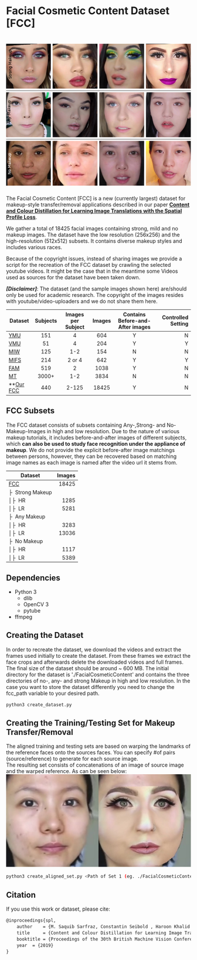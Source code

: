 # Facial Cosmetic Content Dataset [FCC]


![dataset](./sampleimages/dataset_samples.png)
=====
The Facial Cosmetic Content [FCC] is a new (currently largest) dataset for makeup-style transfer/removal applications described in our paper [**Content and Colour Distillation for Learning Image Translations with the Spatial Profile Loss**](https://arxiv.org/pdf/1908.00274.pdf).

We gather a total of 18425 facial images containing strong, mild and no makeup images.  The dataset have the low resolution (256x256) and the high-resolution (512x512) subsets. It contains diverse makeup styles and includes various
races.

Because of the copyright issues, instead of sharing images we provide a script for the recreation of the FCC dataset by crawling the selected youtube videos. It might be the case that in the meantime some Videos used as sources for the dataset have been taken down. 

***[Disclaimer]***: The dataset (and the sample images shown here) are/should only be used for academic research. The copyright of the images resides with youtube/video-uploaders and we do not share them here.

| Dataset        | Subjects |Images per Subject | Images| Contains Before-and-After images            | Controlled Setting  |
| ------------- |:-------------:|:-------------:|:-------------:|:-------------:| -----:|
| [YMU](https://ieeexplore.ieee.org/document/6374605)      | 151 | 4 | 604|Y|N
| [VMU](https://ieeexplore.ieee.org/document/6374605)      | 51      |   4 | 204|Y|Y
| [MIW](https://ieeexplore.ieee.org/abstract/document/6612994) | 125      |    1-2 | 154|N|N
| [MIFS](https://ieeexplore.ieee.org/abstract/document/7947686) | 214      |    2 or 4 | 642|Y|Y
| [FAM](https://ieeexplore.ieee.org/document/6638073) | 519      |    2 | 1038|Y|N
| [MT](https://dl.acm.org/citation.cfm?id=3240618) | 3000+      |    1-2 | 3834|N|N
| **[Our FCC](https://arxiv.org/pdf/1908.00274.pdf)| 440      |    2-125 | 18425|Y|N

## FCC Subsets

The FCC dataset consists of subsets containing Any-,Strong- and No-Makeup-Images in high and low resolution. 
 Due to the nature of various makeup tutorials, it includes before-and-after images of different subjects, which **can also be used to study face recognition under the appliance of makeup**.
 We do not provide the explicit before-after image matchings between persons, however, they can be recovered based on matching image names as each image is named after the video url it stems from.
 
| Dataset   |   Images| 
| ------------- | -----:|
| [FCC](https://arxiv.org/pdf/1908.00274.pdf) |   18425  |
| &boxvr;&nbsp;  Strong Makeup ||
|&boxv;&boxvr;&nbsp; HR    |  1285  | 
|  &boxv;&boxvr;&nbsp;  LR |  5281  | 
|   &boxvr;&nbsp; Any Makeup ||
| &boxv;&boxvr;&nbsp; HR   |  3283  | 
|&boxv;&boxvr;&nbsp;  LR|  13036  |  
| &boxvr;&nbsp; No Makeup ||
 | &boxv;&boxvr;&nbsp; HR  |  1117  | 
| &boxv;&boxvr;&nbsp; LR |  5389  | 



## Dependencies
+ Python 3 
   * dlib
   * OpenCV 3 
   * pytube
+ ffmpeg

## Creating the Dataset
In order to recreate the dataset, we download the videos and extract the frames used initially to create the dataset. From these frames we extract the face crops and afterwards delete the downloaded videos and full frames. The final size of the dataset should be around ~ 600 MB. The initial directory for the dataset is './FacialCosmeticContent' and contains the three directories of no-, any- and strong Makeup in high and low resolution. In the case you want to store the dataset differently you need to change the fcc_path variable to your desired path.

```bash
python3 create_dataset.py
```

## Creating the Training/Testing Set for Makeup Transfer/Removal
The aligned training and testing sets are based on warping the landmarks of the reference faces onto the sources faces. 
You can specify #of pairs (source/reference) to generate for each source image.  
The resulting set consists of concatenations of an image of source image and the warped reference. As can be seen below:  
![dataset example](./sampleimages/img1.jpg)

```bash
python3 create_aligned_set.py <Path of Set 1 (eg. ./FacialCosmeticContent/LR/AnyMakeup)> <Path of Set 2 (eg. ./FacialCosmeticContent/LR/NoMakeup)> <Desired Output Path> <number of pairs assigned to one face of Set 1> <desired Image Size> 
```


## Citation
If you use this work or dataset, please cite:
```latex
@inproceedings{spl,
    author    = {M. Saquib Sarfraz, Constantin Seibold , Haroon Khalid and Rainer Stiefelhagen}, 
    title     = {Content and Colour Distillation for Learning Image Translations with the Spatial Profile Loss}, 
    booktitle = {Proceedings of the 30th British Machine Vision Conference (BMVC)},
    year  = {2019}
}

```
